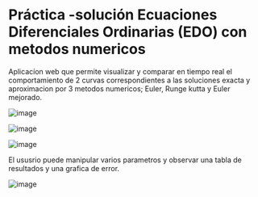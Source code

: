 # Práctica -solución Ecuaciones Diferenciales Ordinarias (EDO) con metodos numericos

Aplicacíon web que permite visualizar y comparar en tiempo real el comportamiento de 2 curvas 
correspondientes a las soluciones exacta y aproximacion por 3 metodos numericos; Euler, Runge kutta y Euler mejorado.

![image](https://user-images.githubusercontent.com/93720978/215786413-c4c87d05-5ad5-430f-ab6e-d4028452bb6e.png)

![image](https://user-images.githubusercontent.com/93720978/215786998-3f4dcb1e-4a9d-4e97-9c9c-679d809b9803.png)

![image](https://user-images.githubusercontent.com/93720978/215787074-05eb2c09-95a0-436b-afac-2b395b57110d.png)

El ususrio puede manipular varios parametros y observar una tabla de resultados y una grafica de error. 

![image](https://user-images.githubusercontent.com/93720978/215786869-e82ebc74-0bc4-4ded-bbb5-0fab7584b147.png)
